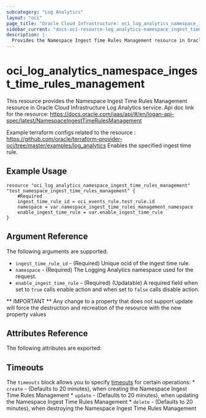 ```yaml
---
subcategory: "Log Analytics"
layout: "oci"
page_title: "Oracle Cloud Infrastructure: oci_log_analytics_namespace_ingest_time_rules_management"
sidebar_current: "docs-oci-resource-log_analytics-namespace_ingest_time_rules_management"
description: |-
  Provides the Namespace Ingest Time Rules Management resource in Oracle Cloud Infrastructure Log Analytics service
---
```


# oci_log_analytics_namespace_ingest_time_rules_management
This resource provides the Namespace Ingest Time Rules Management resource in Oracle Cloud Infrastructure Log Analytics service.
Api doc link for the resource: https://docs.oracle.com/iaas/api/#/en/logan-api-spec/latest/NamespaceIngestTimeRulesManagement

Example terraform configs related to the resource : https://github.com/oracle/terraform-provider-oci/tree/master/examples/log_analytics
Enables the specified ingest time rule.


## Example Usage

```hcl
resource "oci_log_analytics_namespace_ingest_time_rules_management" "test_namespace_ingest_time_rules_management" {
	#Required
	ingest_time_rule_id = oci_events_rule.test_rule.id
	namespace = var.namespace_ingest_time_rules_management_namespace
	enable_ingest_time_rule = var.enable_ingest_time_rule
}
```

## Argument Reference

The following arguments are supported:

* `ingest_time_rule_id` - (Required) Unique ocid of the ingest time rule. 
* `namespace` - (Required) The Logging Analytics namespace used for the request. 
* `enable_ingest_time_rule` - (Required) (Updatable) A required field when set to `true` calls enable action and when set to `false` calls disable action.


** IMPORTANT **
Any change to a property that does not support update will force the destruction and recreation of the resource with the new property values

## Attributes Reference

The following attributes are exported:


## Timeouts

The `timeouts` block allows you to specify [timeouts](https://registry.terraform.io/providers/oracle/oci/latest/docs/guides/changing_timeouts) for certain operations:
	* `create` - (Defaults to 20 minutes), when creating the Namespace Ingest Time Rules Management
	* `update` - (Defaults to 20 minutes), when updating the Namespace Ingest Time Rules Management
	* `delete` - (Defaults to 20 minutes), when destroying the Namespace Ingest Time Rules Management
